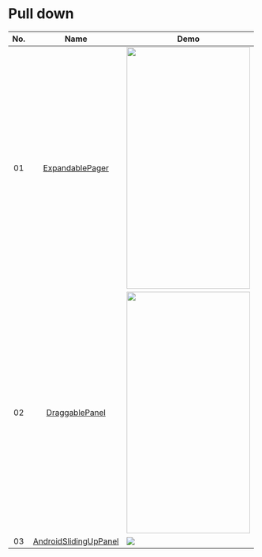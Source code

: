 Pull down
======================
No. | Name | Demo
:---: | :---: | ---
01| [ExpandablePager](https://github.com/Telenav/ExpandablePager) | <img src="https://github.com/Telenav/ExpandablePager/raw/master/gif/expandablepager.gif?token=AMYIVqqzN85dOdOY4DOfk2wC-i8R7RxNks5W1HArwA%3D%3D" width="250" height="490">
02| [DraggablePanel](https://github.com/pedrovgs/DraggablePanel) | <img src="https://github.com/pedrovgs/DraggablePanel/raw/develop/art/screenshot2.gif" width="250" height="490">
03| [AndroidSlidingUpPanel](https://github.com/umano/AndroidSlidingUpPanel) | ![](https://camo.githubusercontent.com/834cfd81ce764457db69dc023e1bd0adf0a8d00d/68747470733a2f2f7261772e6769746875622e636f6d2f756d616e6f2f416e64726f6964536c6964696e67557050616e656c44656d6f2f6d61737465722f736c6964696e67757070616e656c2e706e67)